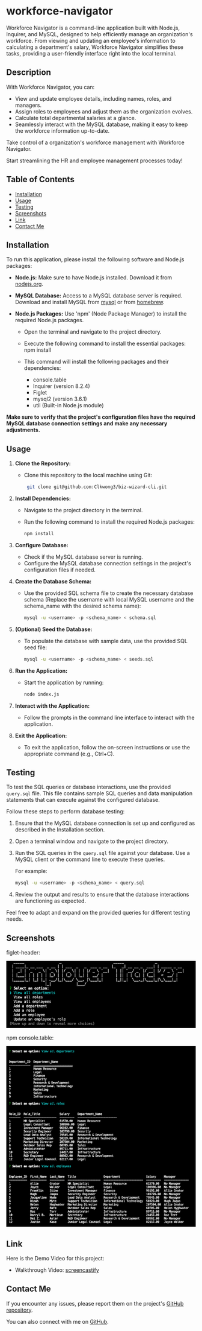 # workforce-navigator

Workforce Navigator is a command-line application built with Node.js, Inquirer, and MySQL, designed to help efficiently manage an organization's workforce. From viewing and updating an employee's information to calculating a department's salary, Workforce Navigator simplifies these tasks, providing a user-friendly interface right into the local terminal.

## Description

With Workforce Navigator, you can:

- View and update employee details, including names, roles, and managers.
- Assign roles to employees and adjust them as the organization evolves.
- Calculate total departmental salaries at a glance.
- Seamlessly interact with the MySQL database, making it easy to keep the workforce information up-to-date.

Take control of a organization's workforce management with Workforce Navigator.

Start streamlining the HR and employee management processes today!

## Table of Contents

- [Installation](#installation)
- [Usage](#usage)
- [Testing](#testing)
- [Screenshots](#screenshots)
- [Link](#link)
- [Contact Me](#contact-me)

## Installation

To run this application, please install the following software and Node.js packages:

- **Node.js:** Make sure to have Node.js installed. Download it from [nodejs.org](nodejs.org).

- **MySQL Database:** Access to a MySQL database server is required. Download and install MySQL from [mysql](https://dev.mysql.com/downloads/mysql/) or from [homebrew](https://formulae.brew.sh/formula/mysql).

- **Node.js Packages:** Use 'npm' (Node Package Manager) to install the required Node.js packages.

  - Open the terminal and navigate to the project directory.
  - Execute the following command to install the essential packages: npm install
  - This command will install the following packages and their dependencies:

    - console.table
    - Inquirer (version 8.2.4)
    - Figlet
    - mysql2 (version 3.6.1)
    - util (Built-in Node.js module)

**Make sure to verify that the project's configuration files have the required MySQL database connection settings and make any necessary adjustments.**

## Usage

1. **Clone the Repository:**

   - Clone this repository to the local machine using Git:
     ```sh
      git clone git@github.com:Clkwong3/biz-wizard-cli.git
     ```

2. **Install Dependencies:**

   - Navigate to the project directory in the terminal.

   - Run the following command to install the required Node.js packages:
     ```sh
     npm install
     ```

3. **Configure Database:**

   - Check if the MySQL database server is running.
   - Configure the MySQL database connection settings in the project's configuration files if needed.

4. **Create the Database Schema:**

   - Use the provided SQL schema file to create the necessary database schema (Replace the username with local MySQL username and the schema_name with the desired schema name):
     ```sh
     mysql -u <username> -p <schema_name> < schema.sql
     ```

5. **(Optional) Seed the Database:**

   - To populate the database with sample data, use the provided SQL seed file:
     ```sh
     mysql -u <username> -p <schema_name> < seeds.sql
     ```

6. **Run the Application:**

   - Start the application by running:
     ```sh
     node index.js
     ```

7. **Interact with the Application:**

   - Follow the prompts in the command line interface to interact with the application.

8. **Exit the Application:**
   - To exit the application, follow the on-screen instructions or use the appropriate command (e.g., Ctrl+C).

## Testing

To test the SQL queries or database interactions, use the provided `query.sql` file. This file contains sample SQL queries and data manipulation statements that can execute against the configured database.

Follow these steps to perform database testing:

1. Ensure that the MySQL database connection is set up and configured as described in the Installation section.

2. Open a terminal window and navigate to the project directory.

3. Run the SQL queries in the `query.sql` file against your database. Use a MySQL client or the command line to execute these queries.

   For example:

   ```sh
   mysql -u <username> -p <schema_name> < query.sql
   ```

4. Review the output and results to ensure that the database interactions are functioning as expected.

Feel free to adapt and expand on the provided queries for different testing needs.

## Screenshots

figlet-header:

![figlet-header](./screenshots/figlet-header.png)

npm console.table:

![npm-console-table](./screenshots/npm-console-table.png)

## Link

Here is the Demo Video for this project:

- Walkthrough Video: [screencastify](https://drive.google.com/file/d/1RQC82koq08hz3Hxy_oUFY9_IIJ0LIEPV/view)

## Contact Me

If you encounter any issues, please report them on the project's [GitHub repository](https://github.com/Clkwong3/workforce-navigator).

You can also connect with me on [GitHub](https://github.com/Clkwong3).
